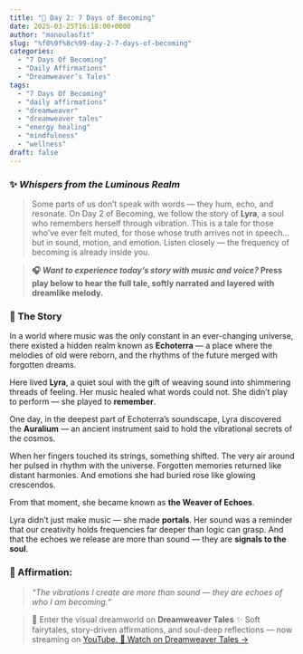 ```yaml
---
title: "🌙 Day 2: 7 Days of Becoming"
date: 2025-03-25T16:18:00+0000
author: "manoulasfit"
slug: "%f0%9f%8c%99-day-2-7-days-of-becoming"
categories:
  - "7 Days Of Becoming"
  - "Daily Affirmations"
  - "Dreamweaver’s Tales"
tags:
  - "7 Days Of Becoming"
  - "daily affirmations"
  - "dreamweaver"
  - "dreamweaver tales"
  - "energy healing"
  - "mindfulness"
  - "wellness"
draft: false
---
```

### ✨ *Whispers from the Luminous Realm*

> Some parts of us don’t speak with words — they hum, echo, and resonate.
On Day 2 of Becoming, we follow the story of **Lyra**, a soul who remembers herself through vibration. This is a tale for those who’ve ever felt muted, for those whose truth arrives not in speech… but in sound, motion, and emotion.
Listen closely — the frequency of becoming is already inside you.

> 
> 
> 
> **🎧 *Want to experience today’s story with music and voice?*
Press play below to hear the full tale, softly narrated and layered with dreamlike melody.**

### 📖 The Story

In a world where music was the only constant in an ever-changing universe, there existed a hidden realm known as **Echoterra** — a place where the melodies of old were reborn, and the rhythms of the future merged with forgotten dreams.

Here lived **Lyra**, a quiet soul with the gift of weaving sound into shimmering threads of feeling. Her music healed what words could not. She didn’t play to perform — she played to **remember**.

One day, in the deepest part of Echoterra’s soundscape, Lyra discovered the **Auralium** — an ancient instrument said to hold the vibrational secrets of the cosmos.

When her fingers touched its strings, something shifted. The very air around her pulsed in rhythm with the universe. Forgotten memories returned like distant harmonies. And emotions she had buried rose like glowing crescendos.

From that moment, she became known as **the Weaver of Echoes**.

Lyra didn’t just make music — she made **portals**. Her sound was a reminder that our creativity holds frequencies far deeper than logic can grasp. And that the echoes we release are more than sound — they are **signals to the soul**.

### 💬 Affirmation:

> *“The vibrations I create are more than sound — they are echoes of who I am becoming.”*

> 🎥 Enter the visual dreamworld on **Dreamweaver Tales**
✨ Soft fairytales, story-driven affirmations, and soul-deep reflections — now streaming on [YouTube.
🌙 Watch on Dreamweaver Tales →](https://youtube.com/@dreamweavertales_sparklebox?si=wQEYv1J8hvUEVMEA)